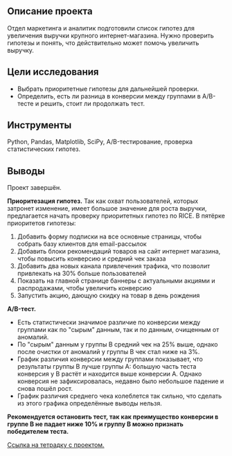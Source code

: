 ## Описание проекта 
Отдел маркетинга и аналитик подготовили список гипотез для увеличения выручки крупного интернет-магазина. Нужно проверить гипотезы и понять, что действительно может помочь увеличить выручку.

## Цели исследования
- Выбрать приоритетные гипотезы для дальнейшей проверки.
- Определить, есть ли разница в конверсии между группами в A/B-тесте и решить, стоит ли продолжать тест. 

## Инструменты
Python, Pandas, Matplotlib, SciPy, A/B-тестирование, проверка статистических гипотез.

## Выводы 
Проект завершён. 

**Приоритезация гипотез.**
Так как охват пользователей, которых затронет изменение, имеет большое значение для роста выручки, предлагается начать проверку приоритетных гипотез по RICE. В пятёрке приоритетов гипотезы:

1. Добавить форму подписки на все основные страницы, чтобы собрать базу клиентов для email-рассылок
2. Добавить блоки рекомендаций товаров на сайт интернет магазина, чтобы повысить конверсию и средний чек заказа
3. Добавить два новых канала привлечения трафика, что позволит привлекать на 30% больше пользователей
4. Показать на главной странице баннеры с актуальными акциями и распродажами, чтобы увеличить конверсию
5. Запустить акцию, дающую скидку на товар в день рождения

**A/B-тест.**
- Есть статистически значимое различие по конверсии между группами как по "сырым" данным, так и по данным, очищенным от аномалий.
- По "сырым" данным у группы В средний чек на 25% выше, однако после очистки от аномалий у группы В чек стал ниже на 3%.
- График различия конверсии между группами показывает, что результаты группы B лучше группы A: большую часть теста конверсия у В растёт и находится выше конверсии А. Однако конверсия не зафиксировалась, недавно было небольшое падение и снова пошёл рост.
- График различия среднего чека колеблется так сильно, что сделать из этого графика определённые выводы нельзя.
 
**Рекомендуется остановить тест, так как преимущество конверсии в группе В не падает ниже 10% и группу В можно признать победителем теста.**

[Ссылка на тетрадку с проектом.](https://github.com/D-A-Y8/Portfolio/blob/main/Testing%20hypotheses/Testing%20hypotheses%20to%20increase%20the%20revenue%20of%20an%20online%20store.ipynb)
